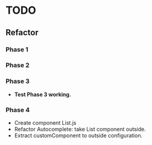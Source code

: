 # TODO

## Refactor
### Phase 1
<!-- - Refactor Autocomplete: -->
<!-- + Extract list API calling to Proxy.js -->
<!-- + Extract cache handling to Proxy.js -->
<!-- + Extract autocompleteState. -->
<!-- + Create component Helper.js -->
<!-- + Extract replacing to Helper.js -->
<!-- + Add actions and refactor actionTypes, dispatcher, and actions. -->
<!--    - Refactor store.js -->
<!--    - add autocompleteReducer.js -->
<!--    - Refactor behaviorReducer.js -->
<!--    - Refactor messageReducer.js -->
<!-- - Add additional no "@" state to Autocomplete logic. -->
<!-- - Remove unused props sent to AC from Sender.js -->

<!-- - **Test Phase 1 working.** -->

### Phase 2
<!-- - Remove myCustomComponent.js -->
<!-- - Remove all comments from and refactor msgProcessor.js -->
<!-- - Refactor Widget: -->
<!--    + Extract message sending to MessageProxy.js -->
<!--    + Remove all comments and console logs -->
<!--    + Use connect() or subscribe() insead of the render() workaround (use `redux-watch`) -->

<!-- - **Test Phase 2 working.** -->

### Phase 3

<!-- - Remove mySocket. -->
<!-- - Remove Socket.io -->
<!-- - Organize Widget.js and Autocomplete.js: -->
<!-- + Split functions into smaller ones. -->
<!-- + Organize functions. -->

<!-- - Gather all constants and put them in constants.js -->
<!-- - Allow configurable sessionStorage / localStorage -->
<!-- - Rename properties passed from configuration. -->

- **Test Phase 3 working.**

### Phase 4
<!-- - Add "key" to button loop in custom component. -->
- Create component List.js
- Refactor Autocomplete: take List component outside.
- Extract customComponent to outside configuration.